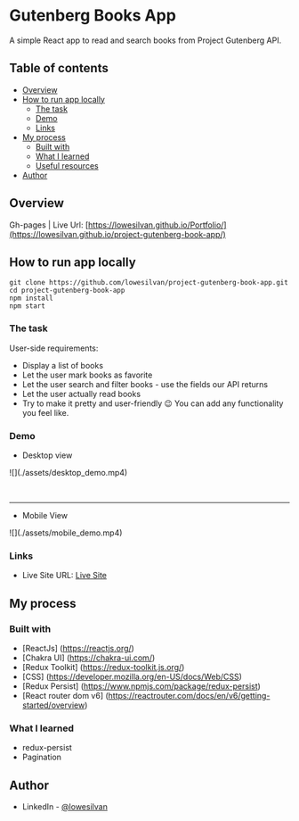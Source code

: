 # Gutenberg Books App

A simple React app to read and search books from Project Gutenberg API. 

## Table of contents

- [Overview](#overview)
- [How to run app locally](#how-to-run-app-locally)
  - [The task](#the-task)
  - [Demo](#demo)
  - [Links](#links)
- [My process](#my-process)
  - [Built with](#built-with)
  - [What I learned](#what-i-learned)
  - [Useful resources](#useful-resources)
- [Author](#author)

## Overview

Gh-pages | Live Url: [https://lowesilvan.github.io/Portfolio/](https://lowesilvan.github.io/project-gutenberg-book-app/)

## How to run app locally

```
git clone https://github.com/lowesilvan/project-gutenberg-book-app.git
cd project-gutenberg-book-app
npm install
npm start
```
### The task

User-side requirements:

- Display a list of books
- Let the user mark books as favorite
- Let the user search and filter books - use the fields our API returns
- Let the user actually read books
- Try to make it pretty and user-friendly 😉 You can add any functionality you feel like.

### Demo

- Desktop view 
<p text-align="center" justify-content="center">
 ![](./assets/desktop_demo.mp4)
</p>

<br />
<hr />

- Mobile View
<p text-align="center" justify-content="center">
![](./assets/mobile_demo.mp4)
</p>


### Links

- Live Site URL: [Live Site](https://lowesilvan.github.io/project-gutenberg-book-app/)

## My process

### Built with

- [ReactJs] (https://reactjs.org/)
- [Chakra UI] (https://chakra-ui.com/)
- [Redux Toolkit] (https://redux-toolkit.js.org/)
- [CSS] (https://developer.mozilla.org/en-US/docs/Web/CSS)
- [Redux Persist] (https://www.npmjs.com/package/redux-persist)
- [React router dom v6] (https://reactrouter.com/docs/en/v6/getting-started/overview)


### What I learned

- redux-persist
- Pagination

## Author

- LinkedIn - [@lowesilvan](https://www.linkedin.com/in/lowesilvan)

